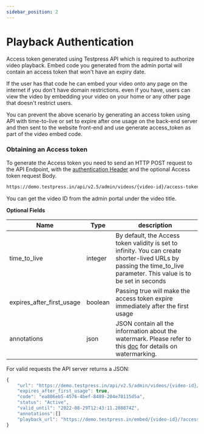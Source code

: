 ```yaml
---
sidebar_position: 2
---
```


# Playback Authentication

Access token generated using Testpress API which is required to authorize video playback. Embed code you generated from the admin portal will contain an access token that won't have an expiry date. 


If the user has that code he can embed your video onto any page on the internet if you don't have domain restrictions. even if you have, users can view the video by embedding your video on your home or any other page that doesn't restrict users.


You can prevent the above scenario by generating an access token using API with time-to-live or set to expire after one usage on the back-end server and then sent to the website front-end and use generate access_token as part of the video embed code.


### Obtaining an Access token

To generate the Access token you need to send an HTTP POST request to the API Endpoint, with the [authentication Header](../intro.md) and the optional Access token request Body.

```bash
https://demo.testpress.in/api/v2.5/admin/videos/{video-id}/access-tokens
```


You can get the video ID from the admin portal under the video title.

**Optional Fields**

| Name                            | Type         | description |
| -----------                     | -----------  | ----------- |
| time_to_live                    | integer      | By default, the Access token validity is set to infinity. You can create shorter-lived URLs by passing the time_to_live parameter. This value is to be set in seconds |
| expires_after_first_usage       | boolean      | Passing true will make the access token expire immediately after the first usage |
| annotations                     | json         | JSON contain all the information about the watermark. Please refer to this [doc](./watermarking.md) for details on watermarking. |

For valid requests the API server returns a JSON:

```js
{
    "url": "https://demo.testpress.in/api/v2.5/admin/videos/{video-id}/access-tokens/ea806eb5-4576-4bef-8489-204e78115d5a/",
    "expires_after_first_usage": true,
    "code": "ea806eb5-4576-4bef-8489-204e78115d5a",
    "status": "Active",
    "valid_until": "2022-08-29T12:43:11.288874Z",
    "annotations":[]
    "playback_url": "https://demo.testpress.in/embed/{video-id}/?access-tokens=ea806eb5-4576-4bef-8489-204e78115d5a"
}
```